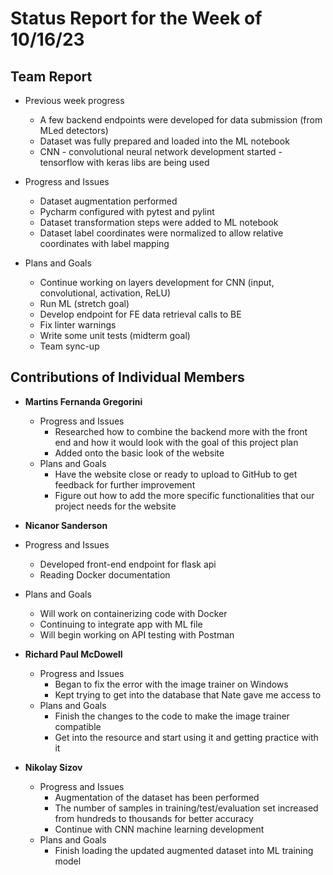 # Status Report for the Week of 10/16/23

## Team Report

 - Previous week progress
   - A few backend endpoints were developed for data submission (from MLed detectors)
   - Dataset was fully prepared and loaded into the ML notebook
   - CNN - convolutional neural network development started - tensorflow with keras libs are being used

 - Progress and Issues
   - Dataset augmentation performed
   - Pycharm configured with pytest and pylint
   - Dataset transformation steps were added to ML notebook
   - Dataset label coordinates were normalized to allow relative coordinates with label mapping
  

 - Plans and Goals
   - Continue working on layers development for CNN (input, convolutional, activation, ReLU)
   - Run ML (stretch goal)
   - Develop endpoint for FE data retrieval calls to BE 
   - Fix linter warnings
   - Write some unit tests (midterm goal)
   - Team sync-up


## Contributions of Individual Members

 - **Martins Fernanda Gregorini**

   - Progress and Issues
     - Researched how to combine the backend more with the front end and how it would look with the goal of this project plan
     - Added onto the basic look of the website
   - Plans and Goals
     - Have the website close or ready to upload to GitHub to get feedback for further improvement
     - Figure out how to add the more specific functionalities that our project needs for the website
       
 - **Nicanor Sanderson**

  - Progress and Issues
     - Developed front-end endpoint for flask api
     - Reading Docker documentation
   - Plans and Goals
     - Will work on containerizing code with Docker
     - Continuing to integrate app with ML file
     - Will begin working on API testing with Postman
     
 - **Richard Paul McDowell**

   - Progress and Issues
     - Began to fix the error with the image trainer on Windows
     - Kept trying to get into the database that Nate gave me access to
   - Plans and Goals
     - Finish the changes to the code to make the image trainer compatible
     - Get into the resource and start using it and getting practice with it

      

 - **Nikolay Sizov**

   - Progress and Issues
     - Augmentation of the dataset has been performed
     - The number of samples in training/test/evaluation set increased from hundreds to thousands for better accuracy
     - Continue with CNN machine learning development 
   - Plans and Goals
     - Finish loading the updated augmented dataset into ML training model
